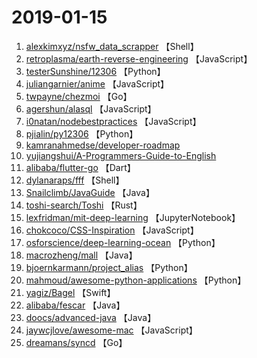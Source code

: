 # 2019-01-15

1. [alexkimxyz/nsfw_data_scrapper](https://github.com/alexkimxyz/nsfw_data_scrapper) 【Shell】
2. [retroplasma/earth-reverse-engineering](https://github.com/retroplasma/earth-reverse-engineering) 【JavaScript】
3. [testerSunshine/12306](https://github.com/testerSunshine/12306) 【Python】
4. [juliangarnier/anime](https://github.com/juliangarnier/anime) 【JavaScript】
5. [twpayne/chezmoi](https://github.com/twpayne/chezmoi) 【Go】
6. [agershun/alasql](https://github.com/agershun/alasql) 【JavaScript】
7. [i0natan/nodebestpractices](https://github.com/i0natan/nodebestpractices) 【JavaScript】
8. [pjialin/py12306](https://github.com/pjialin/py12306) 【Python】
9. [kamranahmedse/developer-roadmap](https://github.com/kamranahmedse/developer-roadmap) 
10. [yujiangshui/A-Programmers-Guide-to-English](https://github.com/yujiangshui/A-Programmers-Guide-to-English) 
11. [alibaba/flutter-go](https://github.com/alibaba/flutter-go) 【Dart】
12. [dylanaraps/fff](https://github.com/dylanaraps/fff) 【Shell】
13. [Snailclimb/JavaGuide](https://github.com/Snailclimb/JavaGuide) 【Java】
14. [toshi-search/Toshi](https://github.com/toshi-search/Toshi) 【Rust】
15. [lexfridman/mit-deep-learning](https://github.com/lexfridman/mit-deep-learning) 【JupyterNotebook】
16. [chokcoco/CSS-Inspiration](https://github.com/chokcoco/CSS-Inspiration) 【JavaScript】
17. [osforscience/deep-learning-ocean](https://github.com/osforscience/deep-learning-ocean) 【Python】
18. [macrozheng/mall](https://github.com/macrozheng/mall) 【Java】
19. [bjoernkarmann/project_alias](https://github.com/bjoernkarmann/project_alias) 【Python】
20. [mahmoud/awesome-python-applications](https://github.com/mahmoud/awesome-python-applications) 【Python】
21. [yagiz/Bagel](https://github.com/yagiz/Bagel) 【Swift】
22. [alibaba/fescar](https://github.com/alibaba/fescar) 【Java】
23. [doocs/advanced-java](https://github.com/doocs/advanced-java) 【Java】
24. [jaywcjlove/awesome-mac](https://github.com/jaywcjlove/awesome-mac) 【JavaScript】
25. [dreamans/syncd](https://github.com/dreamans/syncd) 【Go】
